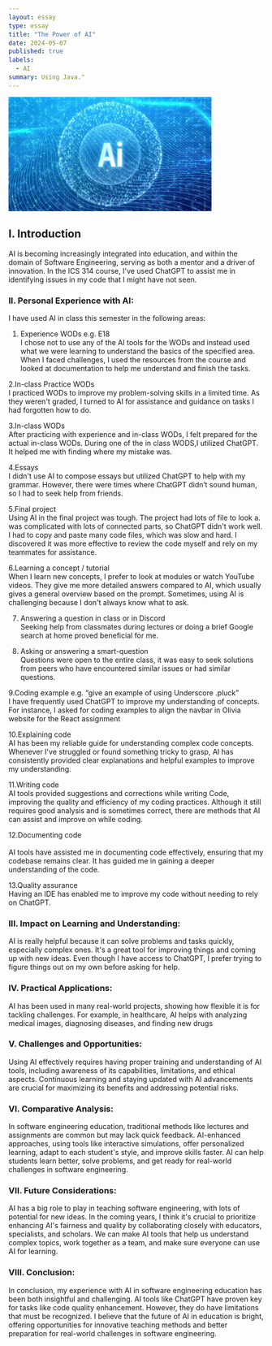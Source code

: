```yaml
---
layout: essay
type: essay
title: "The Power of AI"
date: 2024-05-07
published: true
labels:
  - AI
summary: Using Java."
---
```


<div class="text-center p-4">
  <img width="400px" src="../img/ai.jpg" class="img-thumbnail" >
</div>

## I. Introduction
AI is becoming increasingly integrated into education, and within the domain of Software Engineering, serving as both a mentor and a driver of innovation. In the ICS 314 course, I've used ChatGPT to assist me in identifying issues in my code that I might have not seen.

### II. Personal Experience with AI:
I have used AI in class this semester in the following areas:
1. Experience WODs e.g. E18<br />
I chose not to use any of the  AI tools  for the WODs and instead used what we were learning to understand the basics of the specified area. When I faced challenges, I used the resources from the course and looked at documentation to help me understand and finish the tasks.

2.In-class Practice WODs<br />
I practiced WODs to improve my problem-solving skills in a limited time. As they weren't graded, I turned to AI for assistance and guidance on tasks I had forgotten how to do.

3.In-class WODs <br />
After practicing with experience and in-class WODs, I felt prepared for the actual in-class WODs. During one of the in class WODS,I utilized ChatGPT. It helped me with finding where my mistake was.

4.Essays <br />
I didn't use AI to compose essays but utilized ChatGPT to help with my grammar. However, there were times where ChatGPT didn’t sound human, so I had to seek help from friends.

5.Final project <br />
Using AI in the final project was tough. The project had lots of file to look a.  was complicated with lots of connected parts, so ChatGPT didn't work well. I had to copy and paste many code files, which was slow and hard. I discovered it was more effective to review the code myself and rely on my teammates for assistance.

6.Learning a concept / tutorial <br />
When I learn new concepts, I prefer to look at modules or watch YouTube videos. They give me more detailed answers compared to AI, which usually gives a general overview based on the prompt. Sometimes, using AI is challenging because I don't always know what to ask.

7. Answering a question in class or in Discord <br />
Seeking help from classmates during lectures or doing a brief Google search at home proved beneficial for me. 

8. Asking or answering a smart-question <br />
Questions were open to the entire class, it was easy to seek solutions from peers who have encountered similar issues or had similar questions.

9.Coding example e.g. “give an example of using Underscore .pluck” <br />
I have  frequently used ChatGPT to improve my understanding of concepts. For instance, I asked for coding examples to align the navbar in Olivia website for the React assignment

10.Explaining code <br />
AI has been my reliable guide for understanding complex code concepts. Whenever I've struggled or found something tricky to grasp, AI has consistently provided clear explanations and helpful examples to improve my understanding.

11.Writing code <br />
AI tools provided suggestions and corrections while writing Code, improving the quality and efficiency of my coding practices. Although it still requires good analysis and is sometimes correct, there are methods that AI can assist and improve on while coding.

12.Documenting code <br />     
AI tools have assisted me in documenting code effectively, ensuring that my codebase remains clear. It has guided me in gaining a deeper understanding  of the code.

13.Quality assurance <br />
Having an IDE has enabled me to improve my code without needing to rely on ChatGPT.

### III. Impact on Learning and Understanding:
AI is really helpful because it can solve problems and tasks quickly, especially complex ones. It's a great tool for improving things and coming up with new ideas. Even though I have access to ChatGPT, I prefer trying to figure things out on my own before asking for help. 

### IV. Practical Applications:
AI has been used in many real-world projects, showing how flexible  it is for tackling challenges. For example, in healthcare, AI helps with analyzing medical images, diagnosing diseases, and finding new drugs

### V. Challenges and Opportunities:
Using AI effectively requires having proper training and understanding of AI tools, including awareness of its capabilities, limitations, and ethical aspects. Continuous learning and staying updated with AI advancements are crucial for maximizing its benefits and addressing potential risks.

### VI. Comparative Analysis:
In software engineering education, traditional methods like lectures and assignments are common but may lack quick feedback. AI-enhanced approaches, using tools like interactive simulations, offer personalized learning, adapt to each student's style, and improve skills faster. AI can help students learn better, solve problems, and get ready for real-world challenges in software engineering.

### VII. Future Considerations:
AI has a big role to play in teaching software engineering, with lots of potential for new ideas. In the coming years, I think it's crucial to prioritize enhancing AI's fairness and quality by collaborating closely with educators, specialists, and scholars. We can make AI tools that help us understand complex topics, work together as a team, and make sure everyone can use AI for learning. 

### VIII. Conclusion:
In conclusion, my experience with AI in software engineering education has been both insightful and challenging. AI tools like ChatGPT have proven key for tasks like code quality enhancement. However, they do have limitations that must be recognized. I believe that the future of AI in education is bright, offering opportunities for innovative teaching methods and better preparation for real-world challenges in software engineering.

